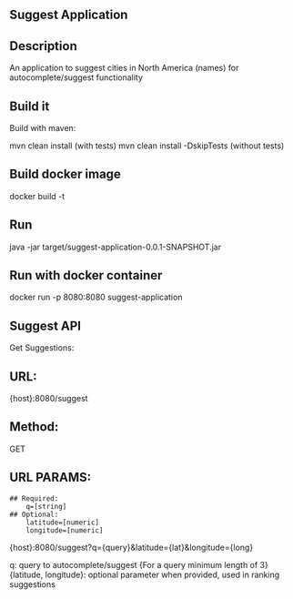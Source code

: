 ## Suggest Application

## Description

An application to suggest cities in North America (names) for autocomplete/suggest functionality

## Build it

Build with maven:

mvn clean install (with tests)
mvn clean install -DskipTests (without tests)

## Build docker image

docker build -t <suggest-application-directory>

## Run

java -jar target/suggest-application-0.0.1-SNAPSHOT.jar

## Run with docker container

docker run -p 8080:8080 suggest-application

## Suggest API

Get Suggestions:

## URL:

{host}:8080/suggest

## Method:

GET

## URL PARAMS:
    ## Required:
        q=[string]
    ## Optional:
        latitude=[numeric]
        longitude=[numeric]


{host}:8080/suggest?q={query}&latitude={lat}&longitude={long}

q: query to autocomplete/suggest {For a query minimum length of 3}
{latitude, longitude}: optional parameter when provided, used in ranking suggestions
